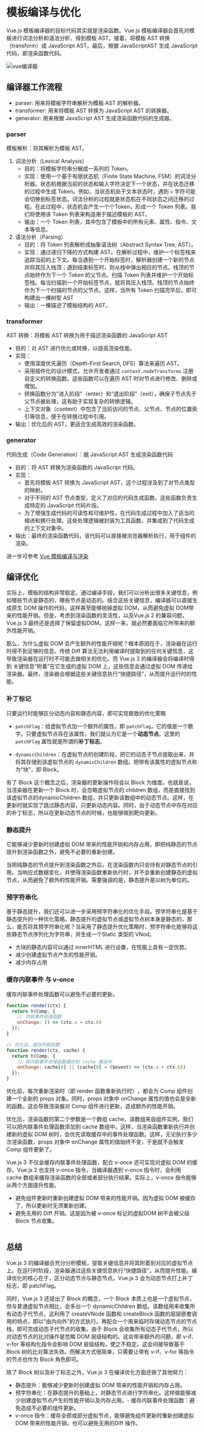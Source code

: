 # 模板编译与优化

Vue.js 模板编译器的目标代码其实就是渲染函数。Vue.js 模板编译器会首先对模板进行词法分析和语法分析，得到模板 AST。接着，将模板 AST 转换（transform）成 JavaScript AST。最后，根据 JavaScriptAST 生成 JavaScript 代码，即渲染函数代码。

![vue编译器](/blog/images/vue/vue编译器.png)

## 编译器工作流程

- parser: 用来将模板字符串解析为模板 AST 的解析器。
- transformer: 用来将模板 AST 转换为 JavaScript AST 的转换器。
- generator: 用来根据 JavaScript AST 生成渲染函数代码的生成器。

### parser

模板解析：将其解析为模板 AST。

1. 词法分析（Lexical Analysis）
   - 目的：将模板字符串分解成一系列的 Token。
   - 实现：使用一个基于有限状态机（Finite State Machine, FSM）的词法分析器。状态机根据当前的状态和输入字符决定下一个状态，并在状态迁移的过程中生成 Token。例如，当状态机处于文本状态时，遇到 `<` 字符可能会切换到标签状态。词法分析的过程就是状态机在不同状态之间迁移的过程。在此过程中，状态机会产生一个个Token，形成一个 Token 列表。我们将使用该 Token 列表来构造用于描述模板的 AST。
   - 输出：一个 Token 列表，其中包含了模板中的所有元素、属性、指令、文本等信息。
2. 语法分析（Parsing）
   - 目的：将 Token 列表解析成抽象语法树（Abstract Syntax Tree, AST）。
   - 实现：通过递归下降的方式构建 AST。在解析过程中，维护一个标签栈来追踪当前的上下文。每当遇到一个开始标签时，解析器创建一个新的节点并将其压入栈顶；遇到结束标签时，则从栈中弹出相应的节点。栈顶的节点始终作为下一个 Token 的父节点。扫描 Token 列表并维护一个开始标签栈。每当扫描到一个开始标签节点，就将其压入栈顶。栈顶的节点始终作为下一个扫描的节点的父节点。这样，当所有 Token 扫描完毕后，即可构建出一棵树型 AST
   - 输出：一棵描述了模板结构的 AST。

### transformer

AST 转换：将模板 AST 转换为用于描述渲染函数的 JavaScript AST

- 目的：对 AST 进行优化或转换，以提高渲染性能。
- 实现：
  - 使用深度优先遍历（Depth-First Search, DFS）算法来遍历 AST。
  - 采用插件化的设计模式，允许开发者通过 `context.nodeTransforms` 注册自定义的转换函数。这些函数可以在遍历 AST 时对节点进行修改、删除或增加。
  - 转换函数分为“进入阶段”（enter）和“退出阶段”（exit），确保子节点先于父节点被处理，这有助于实现复杂的转换逻辑。
  - 上下文对象（context）中包含了当前访问的节点、父节点、节点的位置索引等信息，便于在转换过程中引用。
- 输出：优化后的 AST，更适合生成高效的渲染函数。

### generator

代码生成（Code Generation）：据 JavaScript AST 生成渲染函数代码

- 目的：将 AST 转换为渲染函数的 JavaScript 代码。
- 实现：
  - 首先将模板 AST 转换为 JavaScript AST，这个过程涉及到了对节点类型的映射。
  - 对于不同的 AST 节点类型，定义了对应的代码生成函数。这些函数负责生成特定的 JavaScript 代码片段。
  - 为了增强生成代码的可读性和可维护性，在代码生成过程中加入了适当的缩进和换行处理。这些处理逻辑被封装为工具函数，并集成到了代码生成的上下文对象中。
- 输出：最终的渲染函数代码，该代码可以直接被浏览器解析执行，用于组件的渲染。

进一步可参考 [Vue 模板编译与渲染](/vue/vue/vue-template.html)

## 编译优化

实际上，模板的结构非常稳定。通过编译手段，我们可以分析出很多关键信息，例如哪些节点是静态的，哪些节点是动态的。结合这些关键信息，编译器可以直接生成原生 DOM 操作的代码，这样甚至能够抛掉虚拟 DOM，从而避免虚拟 DOM带来的性能开销。但是，考虑到渲染函数的灵活性，以及Vue.js 2 的兼容问题，Vue.js 3 最终还是选择了保留虚拟DOM。这样一来，就必然要面临它所带来的额外性能开销。

那么，为什么虚拟 DOM 会产生额外的性能开销呢？根本原因在于，渲染器在运行时得不到足够的信息。传统 Diff 算法无法利用编译时提取到的任何关键信息，这导致渲染器在运行时不可能去做相关的优化。而 Vue.js 3 的编译器会将编译时得到 关键信息“附着”在它生成的虚拟 DOM 上，这些信息会通过虚拟 DOM 传递给渲染器。最终，渲染器会根据这些关键信息执行“快捷路径”​，从而提升运行时的性能。

### 补丁标记

只要运行时能够区分动态内容和静态内容，即可实现极致的优化策略

- `patchFlag`：给虚拟节点加一个额外的属性，即 `patchFlag`，它的值是一个数字。只要虚拟节点存在该属性，我们就认为它是一个**动态节点**。这里的 `patchFlag` 属性就是所谓的**补丁标志**。

- `dynamicChildren`：在虚拟节点的创建阶段，把它的动态子节点提取出来，并将其存储到该虚拟节点的 `dynamicChildren` 数组。把带有该属性的虚拟节点称为“块”​，即 Block。

有了 Block 这个概念之后，渲染器的更新操作将会以 Block 为维度。也就是说，当渲染器在更新一个 Block 时，会忽略虚拟节点的 children 数组，而是直接找到该虚拟节点的dynamicChildren 数组，并只更新该数组中的动态节点。这样，在更新时就实现了跳过静态内容，只更新动态内容。同时，由于动态节点中存在对应的补丁标志，所以在更新动态节点的时候，也能够做到靶向更新。

### 静态提升

它能够减少更新时创建虚拟 DOM 带来的性能开销和内存占用，即把纯静态的节点提升到渲染函数之外，避免不必要的重新创建。

当把纯静态的节点提升到渲染函数之外后，在渲染函数内只会持有对静态节点的引用。当响应式数据变化，并使得渲染函数重新执行时，并不会重新创建静态的虚拟节点，从而避免了额外的性能开销。需要强调的是，静态提升是以树为单位的。

### 预字符串化

基于静态提升，我们还可以进一步采用预字符串化的优化手段。预字符串化是基于静态提升的一种优化策略。静态提升的虚拟节点或虚拟节点树本身是静态的，那么，能否将其预字符串化呢？当采用了静态提升优化策略时，预字符串化能够将这些静态节点序列化为字符串，并生成一个Static 类型的 VNod。

- 大块的静态内容可以通过 innerHTML 进行设置，在性能上具有一定优势。
- 减少创建虚拟节点产生的性能开销。
- 减少内存占用

### 缓存内联事件 与 v-once

缓存内联事件处理函数可以避免不必要的更新。

```js
function render(ctx) {
  return h(Comp, {
    // 内联事件处理函数
    onChange: () => (ctx.a + ctx.b)
  });
}

// 优化后，缓存内联函数
function render(ctx, cache) {
  return h(Comp, {
    // 将内联事件处理函数缓存到 cache 数组中
    onChange: cache[0] || (cache[0] = ($event) => (ctx.a + ctx.b))
  });
}
```

优化前，每次重新渲染时（即 render 函数重新执行时）​，都会为 Comp 组件创建一个全新的 props 对象。同时，props 对象中 onChange 属性的值也会是全新的函数。这会导致渲染器对 Comp 组件进行更新，造成额外的性能开销。

优化后，渲染函数的第二个参数是一个数组 cache，该数组来自组件实例，我们可以把内联事件处理函数添加到 cache 数组中。这样，当渲染函数重新执行并创建新的虚拟 DOM 树时，会优先读取缓存中的事件处理函数。这样，无论执行多少次渲染函数，props 对象中 onChange 属性的值始终不变，于是就不会触发 Comp 组件更新了。

Vue.js 3 不仅会缓存内联事件处理函数，配合 v-once 还可实现对虚拟 DOM 的缓存。Vue.js 2 也支持 v-once 指令，当编译器遇到 v-once 指令时，会利用 cache 数组来缓存渲染函数的全部或者部分执行结果。实际上，v-once 指令能够从两个方面提升性能。

- 避免组件更新时重新创建虚拟 DOM 带来的性能开销。因为虚拟 DOM 被缓存了，所以更新时无须重新创建。
- 避免无用的 Diff 开销。这是因为被 v-once 标记的虚拟DOM 树不会被父级 Block 节点收集。

```js
```

## 总结

Vue.js 3 的编译器会充分分析模板，提取关键信息并将其附着到对应的虚拟节点上。在运行时阶段，渲染器通过这些关键信息执行“快捷路径”​，从而提升性能。编译优化的核心在于，区分动态节点与静态节点。Vue.js 3 会为动态节点打上补丁标志，即 patchFlag。

同时，Vue.js 3 还提出了 Block 的概念，一个 Block 本质上也是一个虚拟节点，但与普通虚拟节点相比，会多出一个 dynamicChildren 数组。该数组用来收集所有动态子代节点，这利用了 createVNode 函数和 createBlock 函数的层层嵌套调用的特点，即以“由内向外”的方式执行。再配合一个用来临时存储动态节点的节点栈，即可完成动态子代节点的收集。由于 Block 会收集所有动态子代节点，所以对动态节点的比对操作是忽略 DOM 层级结构的。这会带来额外的问题，即 v-if、v-for 等结构化指令会影响 DOM 层级结构，使之不稳定。这会间接导致基于 Block 树的比对算法失效。而解决方式很简单，只需要让带有 v-if、v-for 等指令的节点也作为 Block 角色即可。

除了 Block 树以及补丁标志之外，Vue.js 3 在编译优化方面还做了其他努力：

- 静态提升：能够减少更新时创建虚拟 DOM 带来的性能开销和内存占用。
- 预字符串化：在静态提升的基础上，对静态节点进行字符串化。这样做能够减少创建虚拟节点产生的性能开销以及内存占用。- 缓存内联事件处理函数：避免造成不必要的组件更新。
- v-once 指令：缓存全部或部分虚拟节点，能够避免组件更新时重新创建虚拟 DOM 带来的性能开销，也可以避免无用的Diff 操作。

